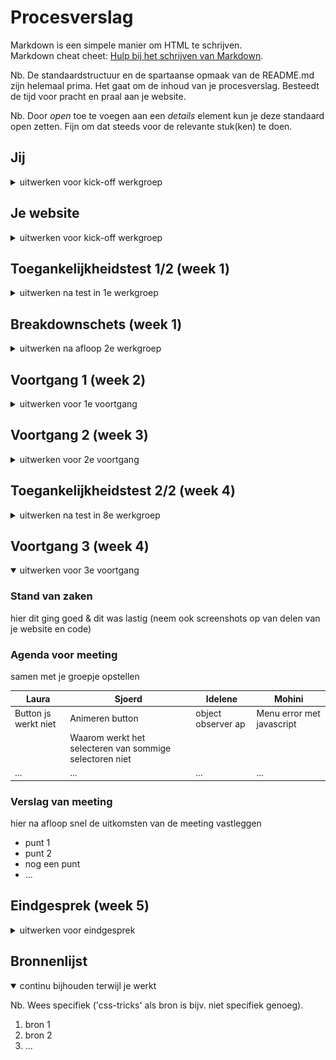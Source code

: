 # Procesverslag
Markdown is een simpele manier om HTML te schrijven.  
Markdown cheat cheet: [Hulp bij het schrijven van Markdown](https://github.com/adam-p/markdown-here/wiki/Markdown-Cheatsheet).

Nb. De standaardstructuur en de spartaanse opmaak van de README.md zijn helemaal prima. Het gaat om de inhoud van je procesverslag. Besteedt de tijd voor pracht en praal aan je website.

Nb. Door *open* toe te voegen aan een *details* element kun je deze standaard open zetten. Fijn om dat steeds voor de relevante stuk(ken) te doen.





## Jij

<details>
  <summary>uitwerken voor kick-off werkgroep</summary>

  ### Auteur:
  Laura Peer

  #### Je startniveau:
  Blauw/rood 

  #### Je focus:
  Mijn focus ligt bij het responsive maken (kies uit responsive óf surface plane)
 
</details>





## Je website

<details>
  <summary>uitwerken voor kick-off werkgroep</summary>

  ### Je opdracht:
  De link naar de website die ik ga namaken is: https://www2.hm.com/nl_nl/index.html
  link naar de website die je gaat namaken óf de naam/omschrijving van je eigen ontwerp

  #### Screenshot(s) van de eerste pagina (small screen): 
  hier de naam van de pagina
  De eerste pagina die ik ga namaken is de homepagina.  
  <img src="readme-images/homepagina.png" width="375px" alt="de homepagina van de H&M website">

  #### Screenshot(s) van de tweede pagina (small screen):
  hier de naam van de pagina  
  De tweede pagina is een detailpagina. 
  https://www2.hm.com/nl_nl/productpage.1071453005.html 
  <img src="readme-images/detailpagina.png" width="375px" alt="De detailpagina van een groen/blauwe plooirok.">
 
</details>



## Toegankelijkheidstest 1/2 (week 1)

<details>
  <summary>uitwerken na test in 1e werkgroep</summary>

  ### Bevindingen
  Lijst met je bevindingen die in de test naar voren kwamen:

  #### Screenreader
  Hier korte omschrijving (met indien nodig afbeeldingen)
  Bij de afbeeldingen hebben ze de naam van het kopje meegegeven zonder dat er benoemd was dat het om een afbeelding ging. Op sommige punten wordt er informatie overgeslagen.
  Het lijkt erop dsat de screen reader hier geen toegang tot heeft. De koppelingen worden goed gelezen door de screenreader. Sommige kopjes zijn als een p neergezet waardoor ze als
  een p gelezen worden. Een aantal p teksten zijn als een h3 neergezet.

  Hier een omschrijving van hoe het opgelost kan worden (met indien nodig afbeeldingen)
  Dit kan ik oplossen door alle teksten onder de juiste titel te zetten en voor de afbeeldingen in de alt tekst te benoemen dat het om een afbeelding gaat.

  #### Muis en Toetsenbord 
  Hier korte omschrijving (met indien nodig afbeeldingen)
  Met de tab toets is de website best goed te bedienen. Er is duidelijk waar je je bevind en je krijgt op alle pagina's bovenaan gelijk de optie op de navigatie over
  te slaan. Er is makkelijk heen en terug te gaan enje kan ook sneller door het menu door de tab toets ingedrukt te houden. Op de detailpagina kan je niet met de tab toets op foto's
  klikken. De webpagina heeft met de tab toets een button om het menu over te slaan. Deze optie komt op elke pagina terug. De zoekbalk is goed te bedienen en blijft niet in beeld staan
  als je hier vanaf komt. Het uitklap menu werkt niet met de tab toets. Het toevoegen aan winkelmandje is slecht te zien, je kan niet goed zien of je daar met de tabtoets staat

  Hier een omschrijving van hoe het opgelost kan worden (met indien nodig afbeeldingen)
  De button van toevoegen aan winkelwagen of een andere kleur geven of op een andere manier aangeven dat deze geselecteerd hebben. Ook kan ik zoeken naar een manier waarop de foto's
  wel worden geselecteerd.


  #### Motoriek (shocks, elastiekjes)
  Hier korte omschrijving (met indien nodig afbeeldingen)
  Als je beperkt bent, en hierdoor de muis niet goed kan bedienen dan is het wat lastig om goed op de knopjes te klikken. Het is afhankelijk hoe makkelijk of moeilijk het is van 
  het toetsenbord. Op een Mac moet je echt klikken en op een windows kan je ook klikken door je vingers op de touchpad te zetten. De windows versie is dan ook moeilijker te bedienen.

  Hier een omschrijving van hoe het opgelost kan worden (met indien nodig afbeeldingen)
  Dit kan opgelost worden door de buttons groter te maken of door de ruimte eromheen ook klikbaar te maken. Dit zal afhangen van de elementen die erom heen liggen.

  #### Visueel (brillen, contrast, kleurenblind, dark/light). 
  Hier korte omschrijving (met indien nodig afbeeldingen)
  De licht grijze kleine tekst is slecht te lezen voor iemand met slecht zicht. De foto's zijn dan nog wel te bekijken. Als er geen rood te zien is valt het best mee, de website
  blijft herkenbaar. Bij de details is te zien om welke kleur het gaat. Ze hebben schriftelijk beschreven om welke kleur het gaat. Als je alles roze ziet komen de rode kleuren meer
  tot zijn recht. Er is benoemd om welke kleur het gaat dus dat probleem wordt verholpen. In zwart/wit moet er duidelijker zijn waar je wel en niet op kan klikken. Doordat je geen
  kleur ziet is het lastig te zien wat de active state en de hover state is. 
  Als je een bepaalde beperking heb aan je ogen is het soms lastig om naar het vel witte scherm te kijken. Hiervoor zou een darkstate goed kunnen werken. Ook kan het nodig zijn om 
  maar 1 stuk informatie per keer te laten zien. Soms kunnen de verschillende informatie over elkaar heen gaan lopen en dan wordt het voor deze mensen lastig om te lezen.

  Hier een omschrijving van hoe het opgelost kan worden (met indien nodig afbeeldingen)
  Ik kan meer contrast toevoegen tussen de voor en de achtergrond. En de p teksten groter in lettertype en een duidelijkere kleur. Ook zou ik in de naam van het product de kleur
  kunnen verwerken.

</details>



## Breakdownschets (week 1)

<details>
  <summary>uitwerken na afloop 2e werkgroep</summary>

  ### de hele pagina: 
  <img src="readme-images/website-uitwerking.png" width="375px" alt="breakdown van de hele pagina">

  ### dynamisch deel (bijv menu): 
  <img src="readme-images/dummy-plaatje.jpg" width="375px" alt="breakdown van een dynamisch deel">

  ### wellicht nog een dynamisch deel (bijv filter): 
  <img src="readme-images/dummy-plaatje.jpg" width="375px" alt="breakdown van nog een dynamisch deel">

</details>





## Voortgang 1 (week 2)

<details>
  <summary>uitwerken voor 1e voortgang</summary>

  ### Stand van zaken
  hier dit ging goed & dit was lastig (neem ook screenshots op van delen van je website en code)
  Het schrijven van de html ging best voorspoedig. Eenmaal de css ervoor schrijven vind ik lastig. Dan merk ik toch dat ik heel veel met classes en id's gedaan heb en dit weer even wennen is. Ik heb op het moment voornamelijk nog moeite met iets selecteren. 
    <img src="readme-images/eerste-deel-code" width="375px" alt="breakdown van de hele pagina">



  ### Agenda voor meeting
  Als groepje hebben we besproken dat we de volgende punten willen bespreken:

  | student 1                                               | student 2                 | student 3                 | student 4                 |
  | Ik wil graag het nog hebben over elementen selecteren.  | Nog geen aandachtspunten. | Nog geen aandachtspunten. | Nog geen aandachtspunten. |
  | dit bespreken. en dat ook nog                           | en dit                    | en ik dit                 | en dan ik dat             |
  | Als er tijd over is zou ik graag nog wat willen weten   | dit als er tijd is        | nog een punt              | dit wil ik zeker          |
  | over hoe je met grid elementen entreert.                | ...                       | ...                       | ...                       |


  ### Verslag van meeting
  Tijdens het feedback moment met de studentassistenten hebben we:
  - We hebben gekeken naar de opbouw van de html. En of deze semantisch correct was.
  - Ook hebben we gekeken naar het eerste stuk van onze css en heb aanroepen van selectoren.
</details>





## Voortgang 2 (week 3)

<details>
  <summary>uitwerken voor 2e voortgang</summary>

  ### Stand van zaken
Ik heb deze week best wat moeten doen om een beetje op schema te komen. Ik heb veel gedaan met het juist neerzetten van de elementen, dus dat ze binnen het scherm blijven en heb gekeken naar welke iconen en states ik nog moet toevoegen. Ik heb in het begin best wel even gestruggled met de elementen binnen het scherm houden maar met wat hulp en later goed doorkijken wat er nou gebeurd is heb ik het uiteindelijk gebrepen en verder kunnen toepassen bij andere delen van de site.

Verder heb ik gekeken naar wat ik nou wil gaan doen, responsive of bling bling. Ik heb gekeken naar wat ik kan doen met animatie maar hier kwam ik niet helemaal uit. 

  ### Agenda voor meeting
  We hebben gezamenlijk besproken dat we het volgende graag nog even willen bespreken:          

  | Laura      | Idelene         | Mohini  | Shanine     | Shani |
  | ---            | ---                | ---          | ---              | --- |
  | Animatie | Positionering    | Responsiveness en de @media tag            | Wanneer wel classes    |  pseudo elementen  |
  | En hoe het zit met de 2e pagina.  | Alt labels  | Stijlen van forms | Element dat vershuift als je scrolt |
  | ...            | ...                | En het hamburgermenu      | ...              |

  ### Verslag van meeting
  hier na afloop snel de uitkomsten van de meeting vastleggen

  - Hoe maak je een hamburgermenu met 1 button en 2 buttons
  - Hoe zet je elementen op de juiste plek
</details>





## Toegankelijkheidstest 2/2 (week 4)

<details>
  <summary>uitwerken na test in 8e werkgroep</summary>

  ### Bevindingen
  Lijst met je bevindingen die in de test naar voren kwamen (geef ook aan wat er verbeterd is):
  Bevindingen bij de test:
  - Leesbaarheid is niet voldoende.
  - Een aantal aria-labels missen.
  - Sommige buttons zijn te klein.

  #### Screenreader
  Hier korte omschrijving (met indien nodig afbeeldingen)
  De test met een screenreader ging redelijk goed. Er bleken een aantal elementen te zijn die een alt-tekst miste maar verder verliep het redelijk goed.

  Hier een omschrijving van hoe het opgelost kan worden (met indien nodig afbeeldingen)
  Om het dus nog beter te laten verlopen moet ik zorgen dat overal een goede alt-tekst staat.

  #### Muis en Toetsenbord 
  Hier korte omschrijving (met indien nodig afbeeldingen)
  Met de tab-toets kon je goed door de website heen tabben. Wel kwamen we er achter dat ik een aantal dingen niet helemaal goed genest had. Dus aan deze zal ik even moeten werken.

  Hier een omschrijving van hoe het opgelost kan worden (met indien nodig afbeeldingen)


  #### Motoriek (shocks, elastiekjes)
  Hier korte omschrijving (met indien nodig afbeeldingen)
  De buttons zijn voor de meeste gevallen grootgenoeg of de ruimte eromheen is ook voldoende klikbaar. 

  Hier een omschrijving van hoe het opgelost kan worden (met indien nodig afbeeldingen)


  #### Visueel (brillen, contrast, kleurenblind, dark/light). 
  Hier korte omschrijving (met indien nodig afbeeldingen)
  Bij sommige brilletjes was de normale versie van de website niet goed te zien. Hier zou een darkmode vanpas komen. Verder is het contrast tussen de verschillende elementen vrij goed. Iets wat wel uit een van de testen bleek was dat de regelafstand en het lettertype anders moet. Wat de letter met schreef is niet lekker leesbaar. Ook moet op sommige buttons het lettergrootte om hoog, de tekst is nu vrij klein en wordt met een beperking niet beter zichtbaar.

  Hier een omschrijving van hoe het opgelost kan worden (met indien nodig afbeeldingen)
  - Vergroten van het lettergrootte.
  - Vergroten van de regelafstand.
  - Veranderen van het lettertype.
  - Darkmode toepassen.
</details>





## Voortgang 3 (week 4)

<details open>
  <summary>uitwerken voor 3e voortgang</summary>

  ### Stand van zaken
  hier dit ging goed & dit was lastig (neem ook screenshots op van delen van je website en code)


  ### Agenda voor meeting
  samen met je groepje opstellen

  | Laura      | Sjoerd         | Idelene   | Mohini       |
  | ---            | ---                | ---          | ---              |
  | Button js werkt niet  | Animeren button           | object observer ap    | Menu error met javascript   |
  |  | Waarom werkt het selecteren van sommige selectoren niet |  |
  | ...            | ...                | ...          | ...              |


  ### Verslag van meeting
  hier na afloop snel de uitkomsten van de meeting vastleggen

  - punt 1
  - punt 2
  - nog een punt
  - ...

</details>





## Eindgesprek (week 5)

<details>
  <summary>uitwerken voor eindgesprek</summary>

  ### Je uitkomst - karakteristiek screenshots:
  <img src="readme-images/dummy-plaatje.jpg" width="375px" alt="uitomst opdracht 1">


  ### Dit ging goed/Heb ik geleerd: 
  Korte omschrijving met plaatjes

  <img src="readme-images/dummy-plaatje.jpg" width="375px" alt="top">


  ### Dit was lastig/Is niet gelukt:
  Korte omschrijving met plaatjes

  <img src="readme-images/dummy-plaatje.jpg" width="375px" alt="bummer">
</details>





## Bronnenlijst

<details open>
  <summary>continu bijhouden terwijl je werkt</summary>

  Nb. Wees specifiek ('css-tricks' als bron is bijv. niet specifiek genoeg).

  1. bron 1
  2. bron 2
  3. ...

</details>